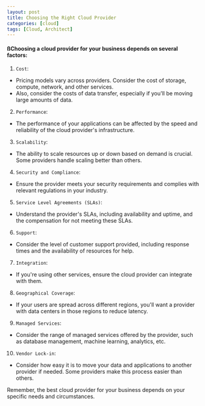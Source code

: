 ```yaml
---
layout: post
title: Choosing the Right Cloud Provider
categories: [cloud]
tags: [Cloud, Architect]
---
```


#### ßChoosing a cloud provider for your business depends on several factors:

1. `Cost`: 
- Pricing models vary across providers. Consider the cost of storage, compute, network, and other services. 
- Also, consider the costs of data transfer, especially if you'll be moving large amounts of data.

2. `Performance`: 
- The performance of your applications can be affected by the speed and reliability of the cloud provider's infrastructure.

3. `Scalability`: 
- The ability to scale resources up or down based on demand is crucial. Some providers handle scaling better than others.

4. `Security and Compliance`: 
- Ensure the provider meets your security requirements and complies with relevant regulations in your industry.

5. `Service Level Agreements (SLAs)`: 
- Understand the provider's SLAs, including availability and uptime, and the compensation for not meeting these SLAs.

6. `Support`: 
- Consider the level of customer support provided, including response times and the availability of resources for help.

7. `Integration`: 
- If you're using other services, ensure the cloud provider can integrate with them.

8. `Geographical Coverage`: 
- If your users are spread across different regions, you'll want a provider with data centers in those regions to reduce latency.

9. `Managed Services`: 
- Consider the range of managed services offered by the provider, such as database management, machine learning, analytics, etc.

10. `Vendor Lock-in`: 
- Consider how easy it is to move your data and applications to another provider if needed. Some providers make this process easier than others.

Remember, the best cloud provider for your business depends on your specific needs and circumstances.